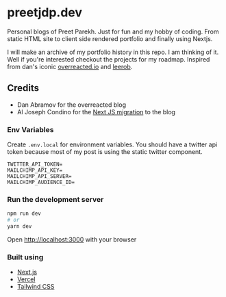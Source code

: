 # preetjdp.dev

Personal blogs of Preet Parekh. Just for fun and my hobby of coding. From static HTML site to client side rendered portfolio and finally using Nextjs.

I will make an archive of my portfolio history in this repo. I am thinking of it. Well if you're interested checkout the projects for my roadmap. Inspired from dan's iconic [overreacted.io](https://overreacted.io/) and [leerob](https://leerob.io/).

## Credits

- Dan Abramov for the overreacted blog
- Al Joseph Condino for the [Next JS migration](https://github.com/condinoaljoseph/aljoseph.co) to the blog

### Env Variables
Create `.env.local` for environment variables. You should have a twitter api token because most of my post is using the static twitter component.

```env
TWITTER_API_TOKEN=
MAILCHIMP_API_KEY=
MAILCHIMP_API_SERVER=
MAILCHIMP_AUDIENCE_ID=
```

### Run the development server

```bash
npm run dev
# or
yarn dev
```

Open [http://localhost:3000](http://localhost:3000) with your browser

### Built using

- [Next.js](https://nextjs.org/)
- [Vercel](https://vercel.com)
- [Tailwind CSS](https://tailwindcss.com/)
